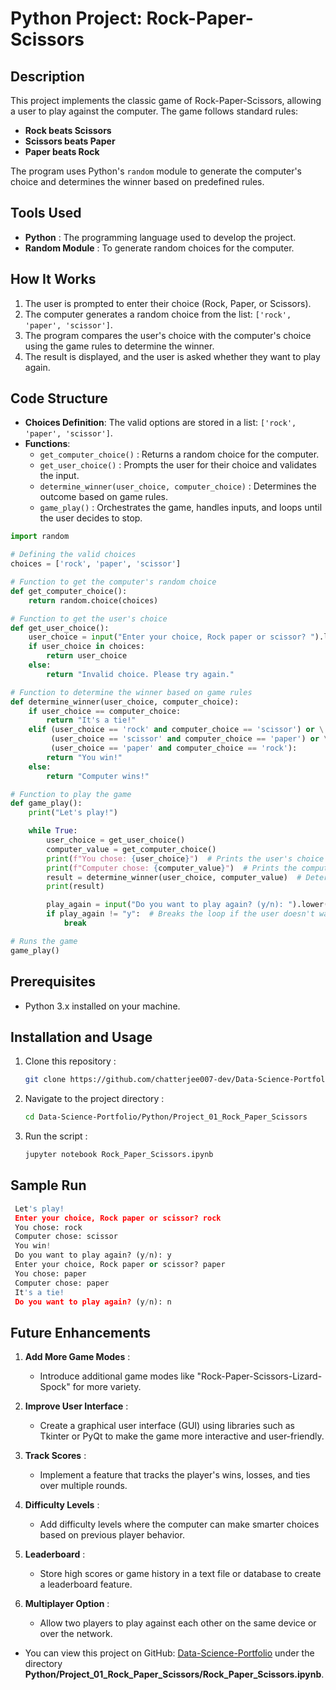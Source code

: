 # Python Project: Rock-Paper-Scissors  

## Description  
This project implements the classic game of Rock-Paper-Scissors, allowing a user to play against the computer. The game follows standard rules:  
- **Rock beats Scissors**  
- **Scissors beats Paper**  
- **Paper beats Rock**  

The program uses Python's `random` module to generate the computer's choice and determines the winner based on predefined rules.  

## Tools Used  
- **Python** : The programming language used to develop the project.  
- **Random Module** : To generate random choices for the computer.  

## How It Works  
1. The user is prompted to enter their choice (Rock, Paper, or Scissors).  
2. The computer generates a random choice from the list: `['rock', 'paper', 'scissor']`.  
3. The program compares the user's choice with the computer's choice using the game rules to determine the winner.  
4. The result is displayed, and the user is asked whether they want to play again.  

## Code Structure  
- **Choices Definition**: The valid options are stored in a list: `['rock', 'paper', 'scissor']`.  
- **Functions**:  
  - `get_computer_choice()` : Returns a random choice for the computer.  
  - `get_user_choice()` : Prompts the user for their choice and validates the input.  
  - `determine_winner(user_choice, computer_choice)` : Determines the outcome based on game rules.  
  - `game_play()` : Orchestrates the game, handles inputs, and loops until the user decides to stop.

```python
import random

# Defining the valid choices
choices = ['rock', 'paper', 'scissor']

# Function to get the computer's random choice
def get_computer_choice():
    return random.choice(choices)

# Function to get the user's choice
def get_user_choice():
    user_choice = input("Enter your choice, Rock paper or scissor? ").lower()
    if user_choice in choices:
        return user_choice
    else:
        return "Invalid choice. Please try again."

# Function to determine the winner based on game rules
def determine_winner(user_choice, computer_choice):
    if user_choice == computer_choice:
        return "It's a tie!"
    elif (user_choice == 'rock' and computer_choice == 'scissor') or \
         (user_choice == 'scissor' and computer_choice == 'paper') or \
         (user_choice == 'paper' and computer_choice == 'rock'):
        return "You win!"
    else:
        return "Computer wins!"

# Function to play the game
def game_play():
    print("Let's play!")

    while True:
        user_choice = get_user_choice()
        computer_value = get_computer_choice()
        print(f"You chose: {user_choice}")  # Prints the user's choice
        print(f"Computer chose: {computer_value}")  # Prints the computer's choice
        result = determine_winner(user_choice, computer_value)  # Determines and prints the result
        print(result)

        play_again = input("Do you want to play again? (y/n): ").lower()
        if play_again != "y":  # Breaks the loop if the user doesn't want to play again
            break

# Runs the game
game_play()
```

## Prerequisites  
- Python 3.x installed on your machine.  

## Installation and Usage  
1. Clone this repository :  
   ```bash  
   git clone https://github.com/chatterjee007-dev/Data-Science-Portfolio.git

2. Navigate to the project directory :
   ```bash
   cd Data-Science-Portfolio/Python/Project_01_Rock_Paper_Scissors

3. Run the script :
   ```bash
   jupyter notebook Rock_Paper_Scissors.ipynb

  ## Sample Run
  ```python
   Let's play!  
   Enter your choice, Rock paper or scissor? rock  
   You chose: rock  
   Computer chose: scissor  
   You win!  
   Do you want to play again? (y/n): y  
   Enter your choice, Rock paper or scissor? paper  
   You chose: paper  
   Computer chose: paper  
   It's a tie!  
   Do you want to play again? (y/n): n
   ``` 

## Future Enhancements

1. **Add More Game Modes** : 
   - Introduce additional game modes like "Rock-Paper-Scissors-Lizard-Spock" for more variety.
   
2. **Improve User Interface** :
   - Create a graphical user interface (GUI) using libraries such as Tkinter or PyQt to make the game more interactive and user-friendly.

3. **Track Scores** :
   - Implement a feature that tracks the player's wins, losses, and ties over multiple rounds.

4. **Difficulty Levels** :
   - Add difficulty levels where the computer can make smarter choices based on previous player behavior.

5. **Leaderboard** :
   - Store high scores or game history in a text file or database to create a leaderboard feature.

6. **Multiplayer Option** :
   - Allow two players to play against each other on the same device or over the network.

- You can view this project on GitHub: [Data-Science-Portfolio](https://github.com/chatterjee007-dev/Data-Science-Portfolio/tree/main) under the directory **Python/Project_01_Rock_Paper_Scissors/Rock_Paper_Scissors.ipynb**.



